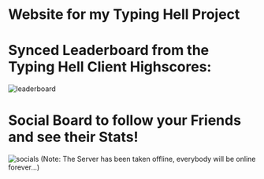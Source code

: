 # Website for my Typing Hell Project

# Synced Leaderboard from the Typing Hell Client Highscores:
![leaderboard](https://i.gyazo.com/13c41723050342384a6bfac03384d4a7.png)

# Social Board to follow your Friends and see their Stats!
![socials](https://i.gyazo.com/753a3572f2b043e030d50ed23a26fc86.png)
(Note: The Server has been taken offline, everybody will be online forever...)
